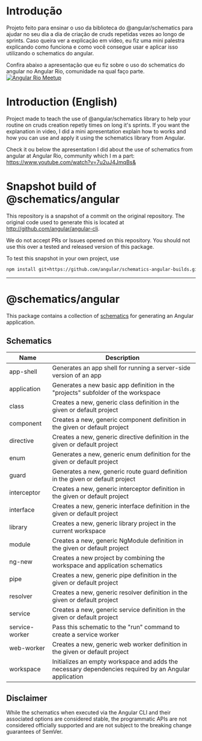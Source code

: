 # Introdução

Projeto feito para ensinar o uso da biblioteca do @angular/schematics para ajudar no seu dia a dia de criação de cruds repetidas vezes ao longo de sprints.
Caso queira ver a explicação em vídeo, eu fiz uma mini palestra explicando como funciona e como você consegue usar e aplicar isso utilizando o schematics do angular. 

Confira abaixo a apresentação que eu fiz sobre o uso do schematics do angular no Angular Rio, comunidade na qual faço parte. 
[![Angular Rio Meetup](https://img.youtube.com/vi/7u2uJ4JmqBs/0.jpg)](https://www.youtube.com/watch?v=7u2uJ4JmqBs)


# Introduction (English)

Project made to teach the use of @angular/schematics library to help your routine on cruds creation repetly times on long it's sprints.
If you want the explanation in video, I did a mini apresentation explain how to works and how you can use and apply it using the schematics library from Angular.

Check it ou below the apresentation I did about the use of schematics from angular at Angular Rio, community which I m a part:
https://www.youtube.com/watch?v=7u2uJ4JmqBs&


# Snapshot build of @schematics/angular

This repository is a snapshot of a commit on the original repository. The original code used to
generate this is located at http://github.com/angular/angular-cli.

We do not accept PRs or Issues opened on this repository. You should not use this over a tested and
released version of this package.

To test this snapshot in your own project, use

```bash
npm install git+https://github.com/angular/schematics-angular-builds.git
```

----
# @schematics/angular

This package contains a collection of [schematics](/packages/angular_devkit/schematics/README.md)
for generating an Angular application.

## Schematics

| Name           | Description                                                                                           |
| -------------- | ----------------------------------------------------------------------------------------------------- |
| app-shell      | Generates an app shell for running a server-side version of an app                                    |
| application    | Generates a new basic app definition in the "projects" subfolder of the workspace                     |
| class          | Creates a new, generic class definition in the given or default project                               |
| component      | Creates a new, generic component definition in the given or default project                           |
| directive      | Creates a new, generic directive definition in the given or default project                           |
| enum           | Generates a new, generic enum definition for the given or default project                             |
| guard          | Generates a new, generic route guard definition in the given or default project                       |
| interceptor    | Creates a new, generic interceptor definition in the given or default project                         |
| interface      | Creates a new, generic interface definition in the given or default project                           |
| library        | Creates a new, generic library project in the current workspace                                       |
| module         | Creates a new, generic NgModule definition in the given or default project                            |
| ng-new         | Creates a new project by combining the workspace and application schematics                           |
| pipe           | Creates a new, generic pipe definition in the given or default project                                |
| resolver       | Creates a new, generic resolver definition in the given or default project                            |
| service        | Creates a new, generic service definition in the given or default project                             |
| service-worker | Pass this schematic to the "run" command to create a service worker                                   |
| web-worker     | Creates a new, generic web worker definition in the given or default project                          |
| workspace      | Initializes an empty workspace and adds the necessary dependencies required by an Angular application |

## Disclaimer

While the schematics when executed via the Angular CLI and their associated options are considered stable, the programmatic APIs are not considered officially supported and are not subject to the breaking change guarantees of SemVer.
